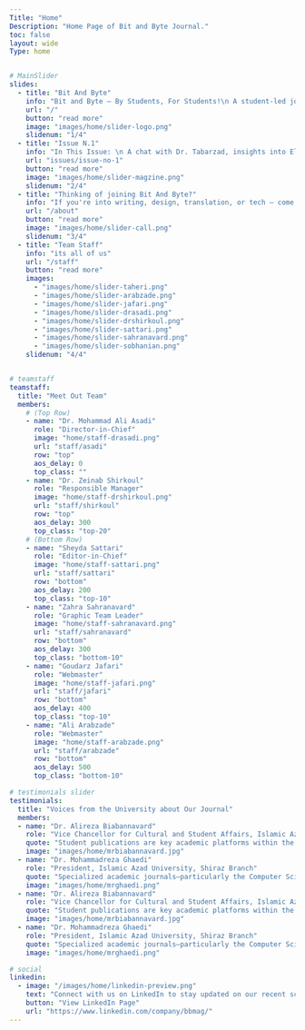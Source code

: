 ```yaml
---
Title: "Home"
Description: "Home Page of Bit and Byte Journal."
toc: false
layout: wide
Type: home


# MainSlider
slides:
  - title: "Bit And Byte"
    info: "Bit and Byte – By Students, For Students!\n A student-led journal exploring AI and technology. Join us for fresh perspectives, up-to-date articles, and simplified scientific insights"
    url: "/"
    button: "read more"
    image: "images/home/slider-logo.png"
    slidenum: "1/4"
  - title: "Issue N.1"
    info: "In This Issue: \n A chat with Dr. Tabarzad, insights into Elon Musk’s world, an AI story, hidden hardware, and the magic of prompt engineering. Brief, inspiring, and forward-looking."
    url: "issues/issue-no-1"
    button: "read more"
    image: "images/home/slider-magzine.png"
    slidenum: "2/4"
  - title: "Thinking of joining Bit And Byte?"
    info: "If you're into writing, design, translation, or tech — come be part of our world!"
    url: "/about"
    button: "read more"
    image: "images/home/slider-call.png"
    slidenum: "3/4"
  - title: "Team Staff"
    info: "its all of us"
    url: "/staff"
    button: "read more"
    images:
      - "images/home/slider-taheri.png"
      - "images/home/slider-arabzade.png"
      - "images/home/slider-jafari.png"
      - "images/home/slider-drasadi.png"
      - "images/home/slider-drshirkoul.png"
      - "images/home/slider-sattari.png"
      - "images/home/slider-sahranavard.png"
      - "images/home/slider-sobhanian.png"
    slidenum: "4/4"


# teamstaff 
teamstaff:
  title: "Meet Out Team"
  members:
    # (Top Row)
    - name: "Dr. Mohammad Ali Asadi"
      role: "Director-in-Chief"
      image: "home/staff-drasadi.png"
      url: "staff/asadi"
      row: "top"
      aos_delay: 0
      top_class: ""
    - name: "Dr. Zeinab Shirkoul"
      role: "Responsible Manager"
      image: "home/staff-drshirkoul.png"
      url: "staff/shirkoul"
      row: "top"
      aos_delay: 300
      top_class: "top-20"
    # (Bottom Row)
    - name: "Sheyda Sattari"
      role: "Editor-in-Chief"
      image: "home/staff-sattari.png"
      url: "staff/sattari"
      row: "bottom"
      aos_delay: 200
      top_class: "top-10"
    - name: "Zahra Sahranavard"
      role: "Graphic Team Leader"
      image: "home/staff-sahranavard.png"
      url: "staff/sahranavard"
      row: "bottom"
      aos_delay: 300
      top_class: "bottom-10"
    - name: "Goudarz Jafari"
      role: "Webmaster"
      image: "home/staff-jafari.png"
      url: "staff/jafari"
      row: "bottom"
      aos_delay: 400
      top_class: "top-10"
    - name: "Ali Arabzade"
      role: "Webmaster"
      image: "home/staff-arabzade.png"
      url: "staff/arabzade"
      row: "bottom"
      aos_delay: 500
      top_class: "bottom-10"

# testimonials slider
testimonials:
  title: "Voices from the University about Our Journal"
  members:
  - name: "Dr. Alireza Biabannavard"
    role: "Vice Chancellor for Cultural and Student Affairs, Islamic Azad University, Shiraz Branch"
    quote: "Student publications are key academic platforms within the university. They allow students to articulate and document their ideas, presenting academic and personal achievements through writing. These journals offer opportunities to share scientific, research-based, cultural, and social contributions, fostering both intellectual growth and personal development."
    image: "images/home/mrbiabannavard.jpg"
  - name: "Dr. Mohammadreza Ghaedi"
    role: "President, Islamic Azad University, Shiraz Branch"
    quote: "Specialized academic journals—particularly the Computer Science Student Journal—can play a vital role in students’ academic and intellectual growth. Through research and the dissemination of up-to-date content, especially in key fields like Artificial Intelligence, they contribute to knowledge advancement. I sincerely pray to Almighty God for continued success and distinction for all involved in this esteemed journal."
    image: "images/home/mrghaedi.png"
  - name: "Dr. Alireza Biabannavard"
    role: "Vice Chancellor for Cultural and Student Affairs, Islamic Azad University, Shiraz Branch"
    quote: "Student publications are key academic platforms within the university. They allow students to articulate and document their ideas, presenting academic and personal achievements through writing. These journals offer opportunities to share scientific, research-based, cultural, and social contributions, fostering both intellectual growth and personal development."
    image: "images/home/mrbiabannavard.jpg"
  - name: "Dr. Mohammadreza Ghaedi"
    role: "President, Islamic Azad University, Shiraz Branch"
    quote: "Specialized academic journals—particularly the Computer Science Student Journal—can play a vital role in students’ academic and intellectual growth. Through research and the dissemination of up-to-date content, especially in key fields like Artificial Intelligence, they contribute to knowledge advancement. I sincerely pray to Almighty God for continued success and distinction for all involved in this esteemed journal."
    image: "images/home/mrghaedi.png"

# social 
linkedin:
  - image: "/images/home/linkedin-preview.png"
    text: "Connect with us on LinkedIn to stay updated on our recent scientific and professional developments."
    button: "View LinkedIn Page"
    url: "https://www.linkedin.com/company/bbmag/"
---
```

